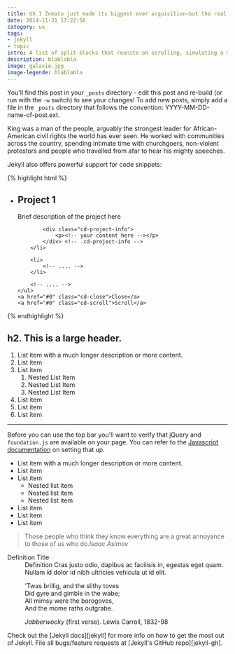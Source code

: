 ```yaml
---
title: UX 1 Zomato just made its biggest ever acquisition—but the real test starts now
date: 2014-11-31 17:22:56
category: ux
tags: 
- jekyll
- topic
intro: A list of split blocks that reunite on scrolling, simulating a movement along the z-axis with the help of CSS transformations and jQuery.
description: blablabla
image: galaxie.jpg
image-legende: blablabla
---
```


You'll find this post in your `_posts` directory - edit this post and re-build (or run with the `-w` switch) to see your changes!
To add new posts, simply add a file in the `_posts` directory that follows the convention: YYYY-MM-DD-name-of-post.ext.

King was a man of the people, arguably the strongest leader for African-American civil rights the world has ever seen. He worked with communities across the country, spending intimate time with churchgoers, non-violent protestors and people who travelled from afar to hear his mighty speeches.

Jekyll also offers powerful support for code snippets:

{% highlight html %}
<div class="projects-container">
  <ul>
		<li>
			<div class="cd-title">
				<h2>Project 1</h2>
				<p>Brief description of the project here</p>
			</div> <!-- .cd-title -->
 
			<div class="cd-project-info">
				<p><!-- your content here --></p>
			</div> <!-- .cd-project-info -->
		</li>
 
		<li>
			<!-- .... -->
		</li>
 
		<!-- .... -->
	</ul>
	<a href="#0" class="cd-close">Close</a>
	<a href="#0" class="cd-scroll">Scroll</a>
</div> <!-- .project-container -->
{% endhighlight %}
<h2>h2. This is a large header.</h2>
<ol>
  <li>List item with a much longer description or more content.</li>
  <li>List item</li>
  <li>List item
    <ol>
      <li>Nested List Item</li>
      <li>Nested List Item</li>
      <li>Nested List Item</li>
    </ol>
  </li>
  <li>List item</li>
  <li>List item</li>
  <li>List item</li>
 </ol>
 <hr>
 <div class="callout panel radius text-center">
  Before you can use the top bar you'll want to verify that jQuery and <code>foundation.js</code> are available on your page. You can refer to the <a href="../javascript.html">Javascript documentation</a> on setting that up.
</div>
 <ul class="disc">
  <li>List item with a much longer description or more content.</li>
  <li>List item</li>
  <li>List item
    <ul>
      <li>Nested list item</li>
      <li>Nested list item</li>
      <li>Nested list item</li>
    </ul>
  </li>
  <li>List item</li>
  <li>List item</li>
  <li>List item</li>
 </ul>
 <blockquote>Those people who think they know everything are a great annoyance to those of us who do.<cite>Isaac Asimov</cite></blockquote>
 <dl>
  <dt>Definition Title</dt>
  <dd>Definition Cras justo odio, dapibus ac facilisis in, egestas eget quam. Nullam id dolor id nibh ultricies vehicula ut id elit.</dd>
</dl>
<figure>
 <p>'Twas brillig, and the slithy toves<br>
 Did gyre and gimble in the wabe;<br>
 All mimsy were the borogoves,<br>
 And the mome raths outgrabe.</p>
 <figcaption><cite>Jabberwocky</cite> (first verse). Lewis Carroll, 1832-98</figcaption>
</figure>
Check out the [Jekyll docs][jekyll] for more info on how to get the most out of Jekyll. File all bugs/feature requests at [Jekyll's GitHub repo][jekyll-gh].

[jekyll-gh]: https://github.com/mojombo/jekyll
[jekyll]:    http://jekyllrb.com
